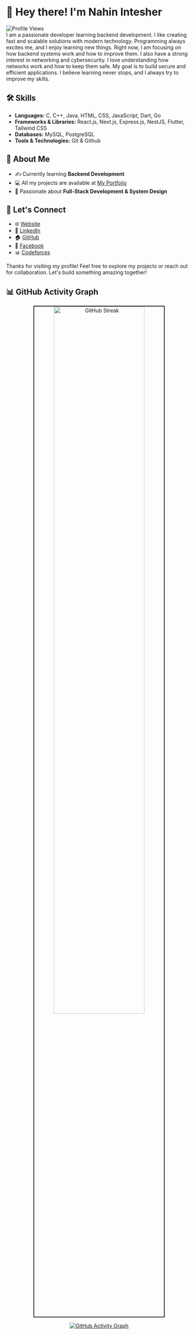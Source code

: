 # 👋 Hey there! I'm Nahin Intesher

![Profile Views](https://komarev.com/ghpvc/?username=NahinIntesher&color=blue&style=flat) </br>
I am a passionate developer learning backend development. I like creating fast and scalable solutions with modern technology. Programming always excites me, and I enjoy learning new things. Right now, I am focusing on how backend systems work and how to improve them. I also have a strong interest in networking and cybersecurity. I love understanding how networks work and how to keep them safe. My goal is to build secure and efficient applications. I believe learning never stops, and I always try to improve my skills.

## 🛠 Skills

- **Languages:** C, C++, Java, HTML, CSS, JavaScript, Dart, Go
- **Frameworks & Libraries:** React.js, Next.js, Express.js, NestJS, Flutter, Tailwind CSS
- **Databases:** MySQL, PostgreSQL
- **Tools & Technologies:** Git & Github

## 🚀 About Me

- ✍️ Currently learning **Backend Development**
- 💻 All my projects are available at [My Portfolio](https://nahin.vercel.app)
- 🎯 Passionate about **Full-Stack Development & System Design**
<!-- - 🔎 Currently learning a MERN Stack Internship -->

## 🤝 Let's Connect

- 🌐 [Website](https://nahin.vercel.app)
- 💼 [LinkedIn](https://www.linkedin.com/in/nahin-intesher-903724253/)
- 🏠 [GitHub](https://github.com/NahinIntesher)
- 📘 [Facebook](https://www.facebook.com/naahin.sikdar)
- 📊 [Codeforces](https://codeforces.com/profile/Nahin_Intesher)
<!-- - 🎥 [YouTube](https://www.youtube.com/channel/ucu3cxp1su-wbnp2w602k37a) -->

Thanks for visiting my profile! Feel free to explore my projects or reach out for collaboration. Let's build something amazing together!

## 📊 GitHub Activity Graph

<p align="center"><img src="https://github-readme-streak-stats.herokuapp.com/?user=NahinIntesher&theme=aura" width="70%" border="2px" alt="GitHub Streak"></P>

<p align="center">
  <a href="https://github.com/Ashutosh00710/github-readme-activity-graph">
    <img src="https://github-readme-activity-graph.vercel.app/graph?username=NahinIntesher&theme=tokyo-night&bg_color=0d1117&color=58a6ff&line=58a6ff&point=ffffff&area=true&hide_border=true" alt="GitHub Activity Graph"/>
  </a>
</p>

<!-- <br>
<br>

<picture>
  <source media="(prefers-color-scheme: dark)" srcset="https://raw.githubusercontent.com/tobiasmeyhoefer/tobiasmeyhoefer/output/github-snake-dark.svg" />
  <source media="(prefers-color-scheme: light)" srcset="https://raw.githubusercontent.com/tobiasmeyhoefer/tobiasmeyhoefer/output/github-snake.svg" />
  <img alt="github-snake" src="https://raw.githubusercontent.com/tobiasmeyhoefer/tobiasmeyhoefer/output/github-snake.svg" />
</picture> -->

